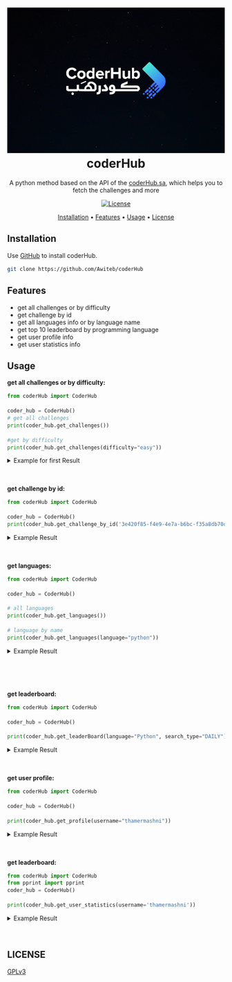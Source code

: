 <h1 align="center">
  <br>
  <a><img src="./img/coderHub.sa.jpeg" alt="coderHub.sa - img"></a>
  <br>
  coderHub
  <br>
</h1>


<p align="center">A python method based on the API of the <a href=https://coderhub.sa>coderHub.sa</a>, which helps you to fetch the challenges and more
<p align="center">
  <a href="https://www.gnu.org/licenses/gpl-3.0.html">
    <img src="https://img.shields.io/pypi/l/quran-suras?color=9cf&label=License" alt="License">
  </a>
</p>


<p align="center">
  <a href="#installation">Installation</a>
  •
  <a href="#features">Features</a>
  •
  <a href="#usage">Usage</a>
  •
  <a href="#license">License</a>
</p>


## Installation

Use [GitHub](https://github.com) to install coderHub.

```bash
git clone https://github.com/Awiteb/coderHub
```

## Features

* get all challenges or by difficulty
* get challenge by id
* get all languages info or by language name
* get top 10 leaderboard by programming language
* get user profile info
* get user statistics info

## Usage

**get all challenges or by difficulty:**
```python
from coderHub import CoderHub

coder_hub = CoderHub()
# get all challenges
print(coder_hub.get_challenges())

#get by difficulty
print(coder_hub.get_challenges(difficulty="easy"))
```
<details>
<summary> Example for first Result</summary>

```json
{
  "result":[
    {
    'id': '3e420f85-f4e9-4e7a-b6bc-f35a8db70cb4', 
    'title': 'طرح عددين', 
    'challenge_tags': [{'name': 'Math'}], 
    'points': 5, 
    'created_by': 
    {'username': 'CoderHub', 'public': False}, 
    'creator_role': 'admin', 
    'hint_text': None, 
    'hint_points': None, 
    'challenge_programming_languages': [], 
    'type_of_level': {'id': 2, 'name': 'سهل'}
    }
}
```
</details>
<br><br>

**get challenge by id:**
```python
from coderHub import CoderHub

coder_hub = CoderHub()
print(coder_hub.get_challenge_by_id('3e420f85-f4e9-4e7a-b6bc-f35a8db70cb4'))
```
<details>
<summary> Example Result</summary>

```json
{
    'id': '3e420f85-f4e9-4e7a-b6bc-f35a8db70cb4', 
    'title': 'طرح عددين', 
    'description': '### وصف التحدي\r\nقم بكتابة `function` تستقبل عددين، العدد الأول يمثل رقماً صحيحاً `integer` والعدد الثاني يمثل أيضا رقماً صحيحاً `integer` ، ثم قم بإرجاع حاصل **طرح** هذين العددين.\r\n\r\n### المخرجات المتوقعة\r\n| Output  | b  | a |\r\n|----|----|----|\r\n| 5 | 5  | 10 |\r\n| 6 | -3  | 3 |\r\n| -5 | 1 | -4 |\r\n| 1 | -1 | 0 |\r\n| 0 | 0 | 0 |\r\n| -92 | -4 | -96 |', 
    'timed': True, 
    'time_limit': 5, 
    'points': 5
    // and more ...
}
```

</details>
<br><br>

**get languages:**
```python
from coderHub import CoderHub

coder_hub = CoderHub()

# all languages
print(coder_hub.get_languages())

# language by name
print(coder_hub.get_languages(language="python"))
```
<details>
<summary> Example Result</summary>

```json
// all languages

{
  'result': [
  {'id': 6, 'name': 'swift', 'version': 'swift 4.2.2'}, 
  {'id': 3, 'name': 'python', 'version': 'python 3.5.3'}, 
  {'id': 2, 'name': 'javascript', 'version': 'SMonkey 68.6.0'}, 
  {'id': 1, 'name': 'java', 'version': 'jdk 8u51'}, 
  {'id': 8, 'name': 'c#', 'version': 'Mono 4.0.2'}
  ]
}

// language by name
{
  'id': 3, 
  'name': 'python', 
  'version': 
  'python 3.5.3'
}
```

</details>
<br><br>

</details>
<br><br>

**get leaderboard:**
```python
from coderHub import CoderHub

coder_hub = CoderHub()

print(coder_hub.get_leaderBoard(language="Python", search_type="DAILY"))
```
<details>
<summary> Example Result</summary>

```json
{
  'leaderboard': 
  [
    {'points': 5, 'total_time': 12.155752, 'user_id': '8e0d0f0c-6884-4a9e-a28a-b9d6f3094407', 'rank': 1, 'user_info': {'username': 'ismm', 'public': False}
    }
  ]
}

```

</details>
<br><br>

**get user profile:**
```python
from coderHub import CoderHub

coder_hub = CoderHub()

print(coder_hub.get_profile(username="thamermashni"))
```
<details>
<summary> Example Result</summary>

```json
{'preferred_language': 'Python',
 'user_badges': [],
 'user_information': {'are_you_a_trainer': None,
                      'bio': 'Computer Science fresh graduate from King Fahad '
                             'University of Petroleum & Minerals',
                      'certificates': [{'expired': False,
                                        'expires_at': '2021-02-01T00:00:00+00:00',
                                        'institution': 'Udacity',
                                        'is_training_certificate': False,
                                        'name': 'Full-Stack Developer '
                                                'Nanodegree',
                                        'received_at': '2020-12-04T00:00:00+00:00'}],
                      'city': 'ابها',
                      'country_name': 'المملكة العربية السعودية',
                      'education': [{'end_at': '2020-02-17T00:00:00+00:00',
                                     'institution': 'جامعة الملك فهد للبترول '
                                                    'والمعادن',
                                     'major': 'Computer Science',
                                     'name': 'bachelor',
                                     'start_at': '2014-02-17T00:00:00+00:00'}],
                      'extra_public_fields': [],
                      'first_name': 'ثامر',
                      'id': 'fd0c7a26-e1de-40f8-af51-8be885a59e3b',
                      'is_looking_for_job': None,
                      'last_name': 'مشني',
                      'looking_for_job_type': None,
                      'occupation': None,
                      'preferred_language': None,
                      'programming_languages': [{'experience': 'أقل من سنة',
                                                 'programming_language': 'Java'},
                                                {'experience': 'أقل من سنة',
                                                 'programming_language': 'JavaScript'},
                                                {'experience': 'أقل من سنة',
                                                 'programming_language': 'Python'},
                                                {'experience': 'أقل من سنة',
                                                 'programming_language': 'SQL'},
                                                {'experience': 'أقل من سنة',
                                                 'programming_language': 'C#'}],
                      'public_profile': True,
                      'social_links': [{'handle': 'ThamerMashni',
                                        'site': 'GITHUB'},
                                       {'handle': 'thamermashni',
                                        'site': 'LINKEDIN'},
                                       {'handle': '', 'site': 'TWITTER'}],
                      'username': 'thamermashni'}}

```

</details>
<br><br>


**get leaderboard:**
```python
from coderHub import CoderHub
from pprint import pprint
coder_hub = CoderHub()

print(coder_hub.get_user_statistics(username='thamermashni'))
```
<details>
<summary> Example Result</summary>

```json
{'programming_languages': [{'name': 'سهل',
                            'programming_language_name': 'Python',
                            'solved_challenges': 58},
                           {'name': 'صعب',
                            'programming_language_name': 'Python',
                            'solved_challenges': 11},
                           {'name': 'متوسط',
                            'programming_language_name': 'Python',
                            'solved_challenges': 31},
                           {'name': 'متوسط',
                            'programming_language_name': 'JavaScript',
                            'solved_challenges': 1}],
 'total_solved_challenges': 101,
 'total_solved_per_programming_language': [{'programming_language_name': 'JavaScript',
                                            'total_solved': 1},
                                           {'programming_language_name': 'Python',
                                            'total_solved': 100}]}
```

</details>
<br><br>

## LICENSE
[GPLv3](https://www.gnu.org/licenses/gpl-3.0.html)